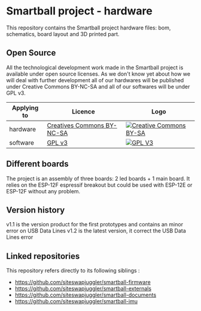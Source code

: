 # Smartball project - hardware 

This repository contains the Smartball project hardware files: bom, schematics, board layout and 3D printed part.

## Open Source

All the technological development work made in the Smartball project is available under open source licenses. As we don't know yet about how we will deal with further development all of our hardwares will be published under Creative Commons BY-NC-SA and all of our softwares will be under GPL v3.

|Applying to|Licence|Logo|
|---|---|---|
|hardware|[Creatives Commons BY-NC-SA](http://creativecommons.org/licenses/by-nc-sa/4.0/)|[![Creative Commons BY-SA](https://i.creativecommons.org/l/by-nc-sa/4.0/88x31.png) ](http://creativecommons.org/licenses/by-nc-sa/4.0/)|
|software|[GPL v3](http://www.gnu.org/licenses/gpl.html)|[![GPL V3](https://www.gnu.org/graphics/gplv3-88x31.png)](http://www.gnu.org/licenses/gpl.html)|

## Different boards

The project is an assembly of three boards: 2 led boards + 1 main board. It relies on the ESP-12F espressif breakout but could be used with ESP-12E or ESP-12F without any problem.

## Version history

v1.1 is the version product for the first prototypes and contains an minor error on USB Data Lines
v1.2 is the latest version, it correct the USB Data Lines error

## Linked repositories

This repository refers directly to its following siblings : 

- https://github.com/siteswapjuggler/smartball-firmware
- https://github.com/siteswapjuggler/smartball-externals
- https://github.com/siteswapjuggler/smartball-documents
- https://github.com/siteswapjuggler/smartball-imu